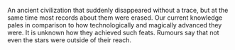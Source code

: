 An ancient civilization that suddenly disappeared without a trace, but at the same time most records about them were erased. Our current knowledge pales in comparison to how technologically and magically advanced they were. It is unknown how they achieved such feats. Rumours say that not even the stars were outside of their reach.